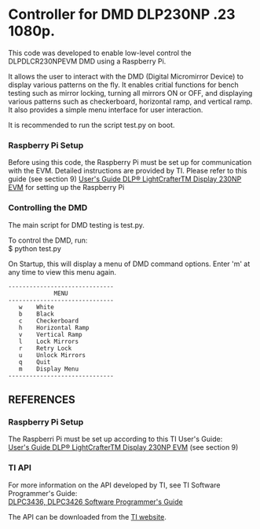 # Controller for DMD DLP230NP .23 1080p.

This code was developed to enable low-level control the DLPDLCR230NPEVM DMD
using a Raspberry Pi.

It allows the user to interact with the DMD (Digital Micromirror Device) to 
display various patterns on the fly. It enables critial functions for bench 
testing such as mirror locking, turning all mirrors ON or OFF, and displaying
various patterns such as checkerboard, horizontal ramp, and vertical ramp.
It also provides a simple menu interface for user interaction.

It is recommended to run the script test.py on boot.

### Raspberry Pi Setup
Before using this code, the Raspberry Pi must be set up for communication with 
the EVM. Detailed instructions are provided by TI. Please refer to this guide
(see section 9) [User's Guide  DLP® LightCrafterTM Display 230NP EVM](https://www.ti.com/lit/ug/dlpu103b/dlpu103b.pdf?ts=1750080331467&ref_url=https%253A%252F%252Fwww.ti.com%252Ftool%252FDLPDLCR230NPEVM)
for setting up the Raspberry Pi


### Controlling the DMD
The main script for DMD testing is test.py.

To control the DMD, run: <br />
\$ python test.py

On Startup, this will display a menu of DMD command options. Enter 'm' at any 
time to view this menu again. 
```
------------------------------
             MENU                
------------------------------
   w    White             
   b    Black             
   c    Checkerboard      
   h    Horizontal Ramp   
   v    Vertical Ramp     
   l    Lock Mirrors              
   r    Retry Lock
   u    Unlock Mirrors            
   q    Quit                      
   m    Display Menu               
------------------------------
```


## REFERENCES

### Raspberry Pi Setup
The Raspberri Pi must be set up according to this TI User's Guide: <br />
[User's Guide  DLP® LightCrafterTM Display 230NP EVM](https://www.ti.com/lit/ug/dlpu103b/dlpu103b.pdf?ts=1750080331467&ref_url=https%253A%252F%252Fwww.ti.com%252Ftool%252FDLPDLCR230NPEVM) (see section 9) <br />


### TI API
For more information on the API developed by TI, see TI Software Programmer's
Guide: <br /> [DLPC3436, DLPC3426 Software Programmer's Guide](https://www.ti.com/lit/ug/dlpu078a/dlpu078a.pdf?ts=1750130382911) <br />

The API can be downloaded from the [TI website](https://www.ti.com/tool/DLPDLCR230NPEVM).
